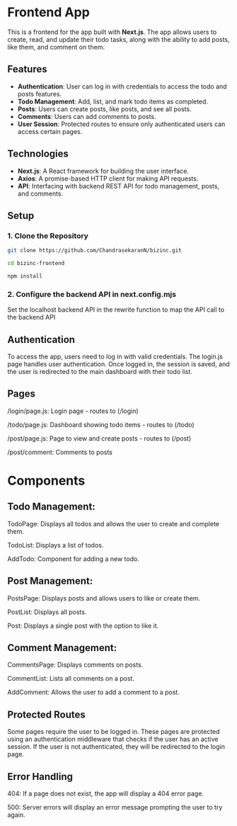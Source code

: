# Frontend App

This is a frontend for the app built with **Next.js**. The app allows users to create, read, and update their todo tasks, along with the ability to add posts, like them, and comment on them.

## Features

- **Authentication**: User can log in with credentials to access the todo and posts features.
- **Todo Management**: Add, list, and mark todo items as completed.
- **Posts**: Users can create posts, like posts, and see all posts.
- **Comments**: Users can add comments to posts.
- **User Session**: Protected routes to ensure only authenticated users can access certain pages.

## Technologies

- **Next.js**: A React framework for building the user interface.
- **Axios**: A promise-based HTTP client for making API requests.
- **API**: Interfacing with backend REST API for todo management, posts, and comments.

## Setup

### 1. Clone the Repository

```bash
git clone https://github.com/ChandrasekaranN/bizinc.git

cd bizinc-frontend

npm install
```
### 2. Configure the backend API in next.config.mjs
Set the localhost backend API in the rewrite function to map the API call to the backend API

## Authentication
To access the app, users need to log in with valid credentials. The login.js page handles user authentication. Once logged in, the session is saved, and the user is redirected to the main dashboard with their todo list.

## Pages
/login/page.js: Login page - routes to (/login)

/todo/page.js: Dashboard showing todo items - routes to (/todo)

/post/page.js: Page to view and create posts - routes to (/post)

/post/comment: Comments to posts

# Components
## Todo Management:

TodoPage: Displays all todos and allows the user to create and complete them.

TodoList: Displays a list of todos.

AddTodo: Component for adding a new todo.

## Post Management:

PostsPage: Displays posts and allows users to like or create them.

PostList: Displays all posts.

Post: Displays a single post with the option to like it.

## Comment Management:

CommentsPage: Displays comments on posts.

CommentList: Lists all comments on a post.

AddComment: Allows the user to add a comment to a post.

## Protected Routes
Some pages require the user to be logged in. These pages are protected using an authentication middleware that checks if the user has an active session. If the user is not authenticated, they will be redirected to the login page.

## Error Handling
404: If a page does not exist, the app will display a 404 error page.

500: Server errors will display an error message prompting the user to try again.